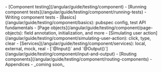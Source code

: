 <style>
#toc-comp-testing .active {
  font-weight: bold;
  background-color: lightcyan;
}
</style>
<div id="toc-comp-testing" markdown="1">
- [Component testing](/angular/guide/testing/component)
- [Running component tests](/angular/guide/testing/component/running-tests)
- <span>Writing component tests</span>
  - [Basics](/angular/guide/testing/component/basics): pubspec config, test
    API fundamentals
  - [Page objects](/angular/guide/testing/component/page-objects): field annotation, initialization, and more
  - [Simulating user action](/angular/guide/testing/component/simulating-user-action): click, type, clear
  - [Services](/angular/guide/testing/component/services): local, external, mock, real
  - [`@Input()` and `@Output()`](/angular/guide/testing/component/input-and-output)
  - [Routing components](/angular/guide/testing/component/routing-components)
  - Appendices - _coming soon_
</div>
<script>
  (function (){
    var title = document.title;
    if (title.startsWith('Testing')) return; // On main page, nothing to highlight

    // Set top level topic
    var i = title.indexOf(':') > 0 ? 2 : title.startsWith('Run') ? 1 : 0;
    var topUl = $('#toc-comp-testing > ul');
    var activeElt = $(topUl).find('> li').eq(i);
    if (i == 2) activeElt = $(activeElt).find('span');
    activeElt.addClass('active');
    if (i < 2) return;

    // Set "Writing tests" subtopic
    var matches = title.match(/^[^:]+: (\S+)/);
    if (!matches) return;
    var subtopic = matches[1];
    var subtopicLi = $(topUl).find(`> li > ul > li:contains(${subtopic})`);
    subtopicLi.addClass('active');
  })();
</script>

